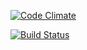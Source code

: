 [![Code Climate](https://codeclimate.com/github/Stakulik/stormtroopers/badges/gpa.svg)](https://codeclimate.com/github/Stakulik/stormtroopers)

[![Build Status](https://travis-ci.org/Stakulik/stormtroopers.svg?branch=master)](https://travis-ci.org/Stakulik/stormtroopers)